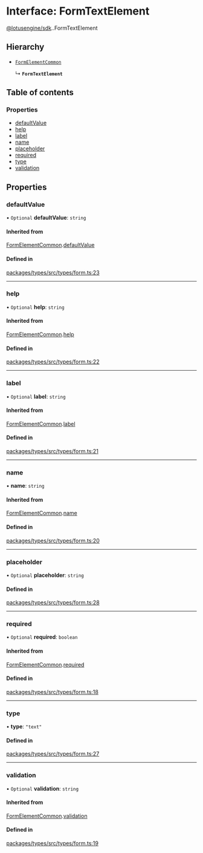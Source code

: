 # Interface: FormTextElement

[@lotusengine/sdk](../wiki/@lotusengine.sdk).[<internal>](../wiki/@lotusengine.sdk.%3Cinternal%3E).FormTextElement

## Hierarchy

- [`FormElementCommon`](../wiki/@lotusengine.sdk.%3Cinternal%3E.FormElementCommon)

  ↳ **`FormTextElement`**

## Table of contents

### Properties

- [defaultValue](../wiki/@lotusengine.sdk.%3Cinternal%3E.FormTextElement#defaultvalue)
- [help](../wiki/@lotusengine.sdk.%3Cinternal%3E.FormTextElement#help)
- [label](../wiki/@lotusengine.sdk.%3Cinternal%3E.FormTextElement#label)
- [name](../wiki/@lotusengine.sdk.%3Cinternal%3E.FormTextElement#name)
- [placeholder](../wiki/@lotusengine.sdk.%3Cinternal%3E.FormTextElement#placeholder)
- [required](../wiki/@lotusengine.sdk.%3Cinternal%3E.FormTextElement#required)
- [type](../wiki/@lotusengine.sdk.%3Cinternal%3E.FormTextElement#type)
- [validation](../wiki/@lotusengine.sdk.%3Cinternal%3E.FormTextElement#validation)

## Properties

### defaultValue

• `Optional` **defaultValue**: `string`

#### Inherited from

[FormElementCommon](../wiki/@lotusengine.sdk.%3Cinternal%3E.FormElementCommon).[defaultValue](../wiki/@lotusengine.sdk.%3Cinternal%3E.FormElementCommon#defaultvalue)

#### Defined in

[packages/types/src/types/form.ts:23](https://github.com/lotusengine/sdk/blob/f1f5297/packages/types/src/types/form.ts#L23)

___

### help

• `Optional` **help**: `string`

#### Inherited from

[FormElementCommon](../wiki/@lotusengine.sdk.%3Cinternal%3E.FormElementCommon).[help](../wiki/@lotusengine.sdk.%3Cinternal%3E.FormElementCommon#help)

#### Defined in

[packages/types/src/types/form.ts:22](https://github.com/lotusengine/sdk/blob/f1f5297/packages/types/src/types/form.ts#L22)

___

### label

• `Optional` **label**: `string`

#### Inherited from

[FormElementCommon](../wiki/@lotusengine.sdk.%3Cinternal%3E.FormElementCommon).[label](../wiki/@lotusengine.sdk.%3Cinternal%3E.FormElementCommon#label)

#### Defined in

[packages/types/src/types/form.ts:21](https://github.com/lotusengine/sdk/blob/f1f5297/packages/types/src/types/form.ts#L21)

___

### name

• **name**: `string`

#### Inherited from

[FormElementCommon](../wiki/@lotusengine.sdk.%3Cinternal%3E.FormElementCommon).[name](../wiki/@lotusengine.sdk.%3Cinternal%3E.FormElementCommon#name)

#### Defined in

[packages/types/src/types/form.ts:20](https://github.com/lotusengine/sdk/blob/f1f5297/packages/types/src/types/form.ts#L20)

___

### placeholder

• `Optional` **placeholder**: `string`

#### Defined in

[packages/types/src/types/form.ts:28](https://github.com/lotusengine/sdk/blob/f1f5297/packages/types/src/types/form.ts#L28)

___

### required

• `Optional` **required**: `boolean`

#### Inherited from

[FormElementCommon](../wiki/@lotusengine.sdk.%3Cinternal%3E.FormElementCommon).[required](../wiki/@lotusengine.sdk.%3Cinternal%3E.FormElementCommon#required)

#### Defined in

[packages/types/src/types/form.ts:18](https://github.com/lotusengine/sdk/blob/f1f5297/packages/types/src/types/form.ts#L18)

___

### type

• **type**: ``"text"``

#### Defined in

[packages/types/src/types/form.ts:27](https://github.com/lotusengine/sdk/blob/f1f5297/packages/types/src/types/form.ts#L27)

___

### validation

• `Optional` **validation**: `string`

#### Inherited from

[FormElementCommon](../wiki/@lotusengine.sdk.%3Cinternal%3E.FormElementCommon).[validation](../wiki/@lotusengine.sdk.%3Cinternal%3E.FormElementCommon#validation)

#### Defined in

[packages/types/src/types/form.ts:19](https://github.com/lotusengine/sdk/blob/f1f5297/packages/types/src/types/form.ts#L19)
